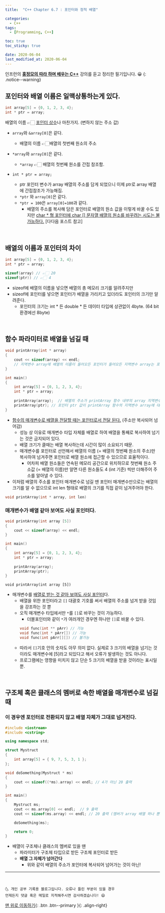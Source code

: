 ```yaml
---
title:  "C++ Chapter 6.7 : 포인터와 정적 배열" 

categories:
  - C++
tags:
  - [Programming, C++]

toc: true
toc_sticky: true

date: 2020-06-04
last_modified_at: 2020-06-04
---
```

인프런의 **<u>홍정모의 따라 하며 배우는 C++</u>** 강의를 듣고 정리한 필기입니다. 😀
{: .notice--warning}


## 포인터와 배열 이름은 일맥상통하는게 있다.
```cpp
int array[5] = {0, 1, 2, 3, 4}; 
int * ptr = array;
```

배열의 이름 👉🏻 <u>포인터 상수</u>나 마찬가지. (변하지 않는 주소 값)
- `array`와 `&array[0]`은 같다. 
  - 배열의 이름 👉🏻배열의 첫번째 원소의 주소

- `*array`와 `array[0]`은 같다.
  - `*array` 👉🏻 배열의 첫번째 원소를 간접 참조함.

- `int * ptr = array;`
  - ptr 포인터 변수가 array 배열의 주소를 담게 되었으니 이제 ptr로 array 배열에 간접참조가 가능해짐.
  - `*ptr` 와 `array[0]`은 같다. 
  - `*ptr = 100`은 `array[0]=100`과 같다.
    - 배열의 주소를 복사해 담은 포인터로 배열의 원소 값을 이렇게 바꿀 수도 있지만 <u>char * 형 포인터에 char [] 문자열 배열의 원소를 바꾸려는 시도는 불가능하다.</u> [다다음 포스트 참고]

<br>

## 배열의 이름과 포인터의 차이
```cpp
int array[5] = {0, 1, 2, 3, 4}; 
int * ptr = array;

sizeof(array) // 👉🏻 20
sizeof(ptr)) // 👉🏻 4
```

- sizeof에 배열의 이름을 넣으면 배열의 총 메모리 크기를 알려주지만
- sizeof에 포인터를 넣으면 포인터가 배열을 가리키고 있더라도 포인터의 크기만 알려준다.
  - 포인터의 크기는 int * 든 double * 든 데이터 타입에 상관없이 4byte. (64 bit 환경에선 8byte)

<br>

## 함수 파라미터로 배열을 넘길 때

```cpp
void printArray(int * array)
{
    cout << sizeof(array) << endl;  
    // 지역변수 array에 배열의 이름이 들어오든 포인터가 들어오든 지역변수 array는 포인터이므로 언제나 4가 출력될 것. 
}

int main()
{
    int array[5] = {0, 1, 2, 3, 4}; 
    int * ptr = array;
    
    printArray(array);  // 배열의 주소가 printArray 함수 내부의 array 지역변수에 대입된다. 
    printArray(ptr); // 포인터 ptr 값이 printArray 함수의 지역변수 array에 대입된다.
}
```

- <u>함수의 매개변수로 배열을 전달할 때는 포인터로서 전달 된다.</u> (주소만 복사되어 넘어감)
  - 성능 상 이유로 매개변수 타입 자체를 배열로 하여 배열을 통째로 복사하여 넘기는 것은 금지되어 있다. 
  - 배열 크기가 클때는 배열 복사하는데 시간이 많이 소요되기 때문.
  - 매개변수를 포인터로 선언해서 배열의 이름 (= 배열의 첫번째 원소의 주소)만 복사하여 넘겨주면 포인터로 배열 원소에 접근할 수 있으므로 효율적이다.
    - 어차피 배열 원소들은 연속된 메모리 공간으로 위치하므로 첫번째 원소 주소값 (= 배열의 이름)만 알면 다른 원소들도 4 (int 기준) 씩만 더해주어 주소를 알아낼 수 있다.
- 이처럼 배열의 주소를 포인터 매개변수로 넘길 땐 포인터 매개변수만으로는 배열의 크기를 알 수 없으므로 int len 형태로 배열의 크기를 직접 같이 넘겨주어야 한다. 
```cpp
void printArray(int * array, int len)
```

### 매개변수가 배열 같아 보여도 사실 포인터다.

```cpp
void printArray(int array [5])
{
    cout << sizeof(array) << endl;   
}

int main()
{
    int array[5] = {0, 1, 2, 3, 4}; 
    int * ptr = array;
    
    printArray(array);  
    printArray(ptr); 
}
```

`void printArray(int array [5])`

- 매개변수를 <u>배열로 받는 것 같아 보여도 사실 포인터</u>다.
  - 배열을 위한 포인터라고 `[]` 대괄호 기호를 써서 배열의 주소를 넘겨 받을 것임을 강조하는 것 뿐
  - 오직 매개변수 타입에서만 `*`를 `[]`로 바꾸는 것이 가능하다.
    - 더블포인터와 같이 `*`가 여러개인 경우엔 하나만 `[]`로 바꿀 수 있다.
    ```cpp
    void func(int ** pArr) // 가능
    void func(int * pArr[]) // 가능
    void func(int pArr[][]) // 불가능
    ``` 
  - 따라서 `[]`기호 안의 숫자도 아무 의미 없다. 실제로 3 크기의 배열을 넘기는 것이라도 매개변수에 [5]라고 되있다고 해서 오류가 발생하는 것도 아니다. 
  - 프로그램에는 영향을 미치지 않고 단순 5 크기의 배열을 받을 것이라는 표시일뿐.

<br>

## 구조체 혹은 클래스의 멤버로 속한 배열을 매개변수로 넘길 때

### 이 경우엔 포인터로 전환되지 않고 배열 자체가 그대로 넘겨진다.

```cpp
#include <iostream>
#include <cstring>

using namespace std;

struct Mystruct
{
	int array[5] = { 9, 7, 5, 3, 1 };
};

void doSomething(Mystruct * ms)
{
	cout << sizeof((*ms).array) << endl; // 4가 아닌 20 출력
}

int main()
{
	Mystruct ms;
	cout << ms.array[0] << endl;  // 9 출력
	cout << sizeof(ms.array) << endl; // 20 출력 (멤버가 array 배열 하나 뿐)

	doSomething(ms);

	return 0;
}
```

- 배열이 구조체나 클래스의 멤버로 있을 땐 
  - 파라미터가 구조체 타입으로 받든 구조체 포인터로 받든
  - **배열 그 자체가 넘어간다**
    - 위와 같이 배열의 주소가 포인터에 복사되어 넘어가는 것이 아닌! 
    


***
<br>

    🌜 개인 공부 기록용 블로그입니다. 오류나 틀린 부분이 있을 경우 
    언제든지 댓글 혹은 메일로 지적해주시면 감사하겠습니다! 😄

[맨 위로 이동하기](#){: .btn .btn--primary }{: .align-right}